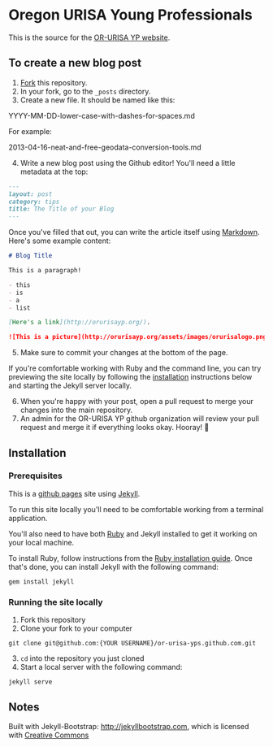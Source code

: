 # Oregon URISA Young Professionals

This is the source for the [OR-URISA YP website](http://orurisayp.org/).

## To create a new blog post

1. [Fork](https://help.github.com/articles/fork-a-repo/) this repository.
2. In your fork, go to the `_posts` directory.
3. Create a new file. It should be named like this:

YYYY-MM-DD-lower-case-with-dashes-for-spaces.md

For example:

2013-04-16-neat-and-free-geodata-conversion-tools.md

4. Write a new blog post using the Github editor! You'll need a little metadata at the top:

```md
---
layout: post
category: tips
title: The Title of your Blog
---
```

Once you've filled that out, you can write the article itself using [Markdown](https://guides.github.com/features/mastering-markdown/). Here's some example content:

```md
# Blog Title

This is a paragraph!

- this
- is
- a
- list

[Here's a link](http://orurisayp.org/).

![This is a picture](http://orurisayp.org/assets/images/orurisalogo.png)
```

5. Make sure to commit your changes at the bottom of the page.

If you're comfortable working with Ruby and the command line, you can try previewing the site locally by following the [installation](#Installation) instructions below and starting the Jekyll server locally.

6. When you're happy with your post, open a pull request to merge your changes into the main repository.
7. An admin for the OR-URISA YP github organization will review your pull request and merge it if everything looks okay. Hooray! :tada:

## Installation

### Prerequisites

This is a [github pages](https://pages.github.com/) site using [Jekyll](https://jekyllrb.com/).

To run this site locally you'll need to be comfortable working from a terminal application.

You'll also need to have both [Ruby](https://www.ruby-lang.org/en/) and Jekyll installed to get it working on your local machine.

To install Ruby, follow instructions from the [Ruby installation guide](https://www.ruby-lang.org/en/documentation/installation/). Once that's done, you can install Jekyll with the following command:

```
gem install jekyll
```

### Running the site locally

1. Fork this repository
2. Clone your fork to your computer

```
git clone git@github.com:{YOUR USERNAME}/or-urisa-yps.github.com.git
```

3. `cd` into the repository you just cloned
4. Start a local server with the following command:

```
jekyll serve
```

## Notes

Built with Jekyll-Bootstrap: <http://jekyllbootstrap.com>, which is licensed with [Creative Commons](http://creativecommons.org/licenses/by-nc-sa/3.0/)
